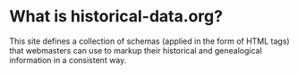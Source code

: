 # What is historical-data.org?

This site defines a collection of schemas (applied in the form of HTML tags) that webmasters 
can use to markup their historical and genealogical information in a consistent way.

